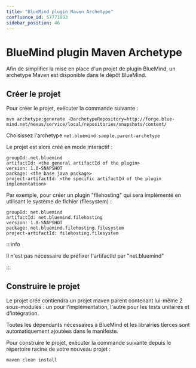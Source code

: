 ```yaml
---
title: "BlueMind plugin Maven Archetype"
confluence_id: 57771893
sidebar_position: 46
---
```

# BlueMind plugin Maven Archetype


Afin de simplifier la mise en place d'un projet de plugin BlueMind, un archetype Maven est disponible dans le dépôt BlueMind.

## Créer le projet

Pour créer le projet, exécuter la commande suivante :


```
mvn archetype:generate -DarchetypeRepository=http://forge.blue-mind.net/nexus/service/local/repositories/snapshots/content/
```


Choisissez l'archetype `net.bluemind.sample.parent-archetype`

Le projet est alors créé en mode interactif :


```
groupId: net.bluemind
artifactId: <the general artifactId of the plugin>
version: 1.0-SNAPSHOT
package: <the base java package>
project-artifactId: <the specific artifactId of the plugin implementation>
```


Par exemple, pour créer un plugin "filehosting" qui sera implémenté en utilisant le système de fichier (filesystem) :


```
groupId: net.bluemind
artifactId: net.bluemind.filehosting
version: 1.0-SNAPSHOT
package: net.bluemind.filehosting.filesystem
project-artifactId: filehosting.filesystem
```


:::info

Il n'est pas nécessaire de préfixer l'artifactId par "net.bluemind"

:::

## Construire le projet

Le projet créé contiendra un projet maven parent contenant lui-même 2 sous-modules : un pour l'implémentation, l'autre pour les tests unitaires et d'intégration.

Toutes les dépendants nécessaires à BlueMind et les librairies tierces sont automatiquement ajoutées dans le manifeste.

Pour construire le projet, exécuter la commande suivante depuis le répertoire racine de votre nouveau projet :


```
maven clean install
```


